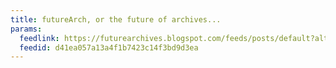 ```yaml
---
title: futureArch, or the future of archives...
params:
  feedlink: https://futurearchives.blogspot.com/feeds/posts/default?alt=rss
  feedid: d41ea057a13a4f1b7423c14f3bd9d3ea
---
```

